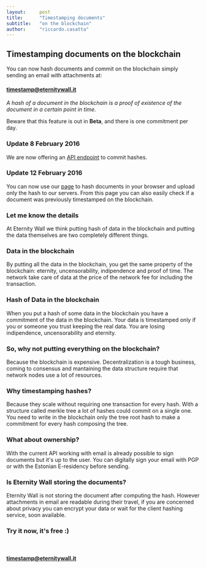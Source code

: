 ```yaml
---
layout:     post
title:      "Timestamping documents"
subtitle:   "on the blockchain"
author:     "riccardo.casatta"
---
```


## Timestamping documents on the blockchain

You can now hash documents and commit on the blockchain simply sending an email with attachments at:

<h4>
<div class="alert alert-info center-block text-center" role="alert">
  <span class="glyphicon glyphicon-envelope" aria-hidden="true"></span> <a class="alert-link" href="mailto:timestamp@eternitywall.it">timestamp@eternitywall.it</a>
</div>
</h4>

*A hash of a document in the blockchain is a proof of existence of the document in a certain point in time.*

Beware that this feature is out in **Beta**, and there is one commitment per day.

### Update 8 February 2016

We are now offering an [API endpoint](http://eternitywall.it/api#auth) to commit hashes.

### Update 12 February 2016

You can now use our [page](http://eternitywall.it/timestamp) to hash documents in your browser and upload only the hash to our servers. From this page you can also easily check if a document was previously timestamped on the blockchain.

### Let me know the details

At Eternity Wall we think putting hash of data in the blockchain and putting the data themselves are two completely different things.

### Data in the blockchain

By putting all the data in the blockchain, you get the same property of the blockchain:  eternity, uncensorability, indipendence and proof of time.
The network take care of data at the price of the network fee for including the transaction.

### Hash of Data in the blockchain

When you put a hash of some data in the blockchain you have a commitment of the data in the blockchain. Your data is timestamped only if you or someone you trust keeping the real data. You are losing indipendence, uncensorability and eternity.

### So, why not putting everything on the blockchain?

Because the blockchain is expensive. Decentralization is a tough business, coming to consensus and mantaining the data structure require that network nodes use a lot of resources.

### Why timestamping hashes?

Because they scale without requiring one transaction for every hash. With a structure called merkle tree a lot of hashes could commit on a single one. You need to write in the blockchain only the tree root hash to make a commitment for every hash composing the tree.

### What about ownership?

With the current API working with email is already possible to sign documents but it's up to the user. You can digitally sign your email with PGP or with the Estonian E-residency before sending.

### Is Eternity Wall storing the documents?

Eternity Wall is not storing the document after computing the hash. However attachments in email are readable during their travel, if you are concerned about privacy you can encrypt your data or wait for the client hashing service, soon available.

### Try it now, it's free :)

<br>
<h4>
<div class="alert alert-info center-block text-center" role="alert">
  <span class="glyphicon glyphicon-envelope" aria-hidden="true"></span> <a class="alert-link" href="mailto:timestamp@eternitywall.it">timestamp@eternitywall.it</a>
</div>
</h4>
<br>



<br>
